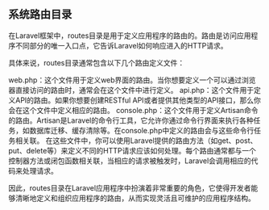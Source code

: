 ## 系统路由目录
在Laravel框架中，routes目录是用于定义应用程序的路由的。路由是访问应用程序不同部分的唯一入口点，它告诉Laravel如何响应进入的HTTP请求。

具体来说，routes目录通常包含以下几个路由定义文件：

web.php：这个文件用于定义web界面的路由。当你想要定义一个可以通过浏览器直接访问的路由时，通常会在这个文件中进行定义。
api.php：这个文件用于定义API的路由。如果你想要创建RESTful API或者提供其他类型的API接口，那么你会在这个文件中定义相应的路由。
console.php：这个文件用于定义Artisan命令的路由。Artisan是Laravel的命令行工具，它允许你通过命令行界面来执行各种任务，如数据库迁移、缓存清除等。在console.php中定义的路由会与这些命令行任务相关联。
在这些文件中，你可以使用Laravel提供的路由方法（如get、post、put、delete等）来定义不同的HTTP请求应该如何处理。每个路由通常都与一个控制器方法或闭包函数相关联，当相应的请求被触发时，Laravel会调用相应的代码来处理请求。

因此，routes目录在Laravel应用程序中扮演着非常重要的角色，它使得开发者能够清晰地定义和组织应用程序的路由，从而实现灵活且可维护的应用程序结构。
